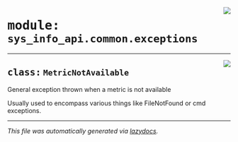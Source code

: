 <!-- markdownlint-disable -->

<a href="../src/sys_info_api/common/exceptions.py#L0"><img align="right" style="float:right;" src="https://img.shields.io/badge/-source-cccccc?style=flat-square"></a>

# <kbd>module:</kbd> `sys_info_api.common.exceptions`






---

<a href="../src/sys_info_api/common/exceptions.py#L1"><img align="right" style="float:right;" src="https://img.shields.io/badge/-source-cccccc?style=flat-square"></a>

## <kbd>class:</kbd> `MetricNotAvailable`
General exception thrown when a metric is not available 

Usually used to encompass various things like FileNotFound or cmd exceptions. 







---

_This file was automatically generated via [lazydocs](https://github.com/ml-tooling/lazydocs)._
